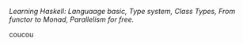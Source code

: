 _Learning Haskell: Languaage basic, Type system, Class Types, From functor to Monad, Parallelism for free._

coucou
